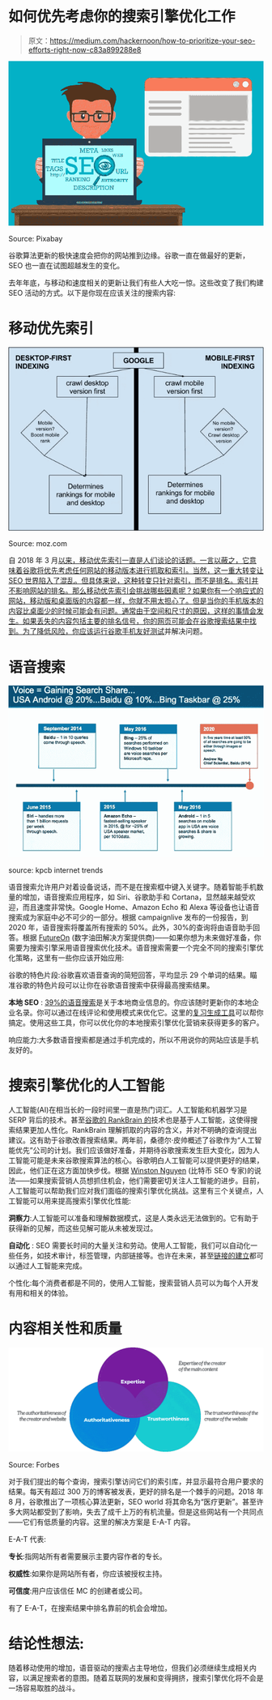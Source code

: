 # 如何优先考虑你的搜索引擎优化工作

> 原文：<https://medium.com/hackernoon/how-to-prioritize-your-seo-efforts-right-now-c83a899288e8>

![](img/e9bf61d0b855546ec2d27f808e97e1fd.png)

Source: Pixabay

谷歌算法更新的极快速度会把你的网站推到边缘。谷歌一直在做最好的更新，SEO 也一直在试图超越发生的变化。

去年年底，与移动和速度相关的更新让我们有些人大吃一惊。这些改变了我们构建 SEO 活动的方式。以下是你现在应该关注的搜索内容:

# 移动优先索引

![](img/986729c36be773115b2da1730d2dd752.png)

Source: moz.com

自 2018 年 3 月[以来，移动优先索引一直是人们谈论的话题。一言以蔽之，它意味着谷歌将优先考虑任何网站的移动版本进行抓取和索引。当然，这一重大转变让 SEO 世界陷入了混乱。但具体来说，这种转变只针对索引，而不是排名。索引并不影响网站的排名。那么移动优先索引会挑战哪些因素呢？如果你有一个响应式的网站，移动版和桌面版的内容都一样，你就不用太担心了。但是当你的手机版本的内容比桌面少的时候可能会有问题。通常由于空间和尺寸的原因，这样的事情会发生。如果丢失的内容包括主要的排名信号，你的网页可能会在谷歌搜索结果中找到。为了降低风险，你应该运行](https://webmasters.googleblog.com/2018/03/rolling-out-mobile-first-indexing.html)[谷歌手机友好测试](https://search.google.com/test/mobile-friendly)并解决问题。

# 语音搜索

![](img/337604712e64195ccb8a75135b4d3b87.png)

source: kpcb internet trends

语音搜索允许用户对着设备说话，而不是在搜索框中键入关键字。随着智能手机数量的增加，语音搜索应用程序，如 Siri、谷歌助手和 Cortana，显然越来越受欢迎，而且速度非常快。Google Home、Amazon Echo 和 Alexa 等设备也让语音搜索成为家庭中必不可少的一部分。根据 campaignlive 发布的一份报告，到 2020 年，语音搜索将覆盖所有搜索的 50%。此外，30%的查询将由语音助手回答。根据 [FutureOn](https://www.futureon.com/) (数字油田解决方案提供商)——如果你想为未来做好准备，你需要为搜索引擎采用语音搜索优化技术。语音搜索需要一个完全不同的搜索引擎优化策略，这里有一些你应该开始应用:

谷歌的特色片段:谷歌喜欢语音查询的简短回答，平均显示 29 个单词的结果。瞄准谷歌的特色片段可以让你在谷歌语音搜索中获得最高搜索结果。

**本地 SEO** : [39%的语音搜索](https://edit.co.uk/blog/google-voice-search-stats-growth-trends/)是关于本地商业信息的。你应该随时更新你的本地企业名录。你可以通过在线评论和使用模式来优化它。这里的[复习生成工具](https://www.scoremyreviews.com)可以帮你搞定。使用这些工具，你可以优化你的本地搜索引擎优化营销来获得更多的客户。

响应能力:大多数语音搜索都是通过手机完成的，所以不用说你的网站应该是手机友好的。

# 搜索引擎优化的人工智能

人工智能(AI)在相当长的一段时间里一直是热门词汇。人工智能和机器学习是 SERP 背后的技术。甚至[谷歌的 RankBrain 的](https://neilpatel.com/blog/how-rankbrain-works/)技术也是基于人工智能，这使得搜索结果更加人性化。RankBrain 理解抓取的内容的含义，并对不明确的查询提出建议。这有助于谷歌改善搜索结果。两年前，桑德尔·皮帅概述了谷歌作为“人工智能优先”公司的计划。我们应该做好准备，并期待谷歌搜索发生巨大变化，因为人工智能可能是未来谷歌搜索算法的核心。谷歌明白人工智能可以提供更好的结果，因此，他们正在这方面加快步伐。根据 [Winston Nguyen](https://bitcoinseo.services/) (比特币 SEO 专家)的说法——如果搜索营销人员想抓住机会，他们需要密切关注人工智能的进步。目前，人工智能可以帮助我们应对我们面临的搜索引擎优化挑战。这里有三个关键点，人工智能可以用来提高搜索引擎优化性能:

**洞察力**:人工智能可以准备和理解数据模式，这是人类永远无法做到的。它有助于获得新的见解，而这些见解可能从未被发现过。

**自动化** : SEO 需要长时间的大量关注和劳动。使用人工智能，我们可以自动化一些任务，如技术审计，标签管理，内部链接等。也许在未来，甚至[链接的建立](https://outreachmonks.com/link-building-services/)都可以通过人工智能来完成。

个性化:每个消费者都是不同的，使用人工智能，搜索营销人员可以为每个人开发有用和相关的体验。

# 内容相关性和质量

![](img/38bd2f01b32dc031e98e9eff5f7ab214.png)

Source: Forbes

对于我们提出的每个查询，搜索引擎访问它们的索引库，并显示最符合用户要求的结果。每天有超过 300 万的博客被发表，更好的排名是一个棘手的问题。2018 年 8 月，谷歌推出了一项核心算法更新，SEO world 将其命名为“医疗更新”。甚至许多大网站都受到了影响，失去了成千上万的有机流量。但是这些网站有一个共同点——它们有低质量的内容。这里的解决方案是 E-A-T 内容。

E-A-T 代表:

**专长**:指网站所有者需要展示主要内容作者的专长。

**权威性**:如果你是网站所有者，你应该被授权主持。

**可信度**:用户应该信任 MC 的创建者或公司。

有了 E-A-T，在搜索结果中排名靠前的机会会增加。

# 结论性想法:

随着移动使用的增加，语音驱动的搜索占主导地位，但我们必须继续生成相关内容，以满足搜索者的意图。随着互联网的发展和变得拥挤，搜索引擎优化将不会是一场容易取胜的战斗。